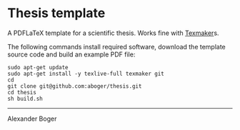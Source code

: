 Thesis template
===

A PDFLaTeX template for a scientific thesis. Works fine with [Texmaker](http://www.xm1math.net/texmaker/)s.

The following commands install required software, download the template source code and build an example PDF file:

    sudo apt-get update
    sudo apt-get install -y texlive-full texmaker git
    cd
    git clone git@github.com:aboger/thesis.git 
    cd thesis 
    sh build.sh

---

 Alexander Boger
